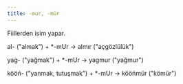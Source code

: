 ```yaml
---
title: -mur, -mür
---
```


Fiillerden isim yapar.

al- ("almak") + *-mUr → almır ("açgözlülük")

yag- ("yağmak") + *-mUr → yagmur ("yağmur")

kööń- ("yanmak, tutuşmak") + *-mUr → kööńmür ("kömür")